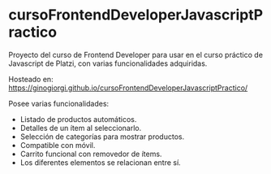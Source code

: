 # cursoFrontendDeveloperJavascriptPractico
Proyecto del curso de Frontend Developer para usar en el curso práctico de Javascript de Platzi, con varias funcionalidades adquiridas.

Hosteado en: https://ginogiorgi.github.io/cursoFrontendDeveloperJavascriptPractico/

Posee varias funcionalidades:

- Listado de productos automáticos.
- Detalles de un ítem al seleccionarlo.
- Selección de categorías para mostrar productos.
- Compatible con móvil.
- Carrito funcional con removedor de ítems.
- Los diferentes elementos se relacionan entre sí.
